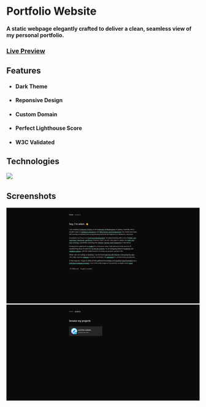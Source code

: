 <h1>Portfolio Website</h1>
<h4>A static webpage elegantly crafted to deliver a clean, seamless view of my personal portfolio.</h4>

<h3><a href="https://adamsnow.dev">Live Preview</a></h3>

<h2>Features</h2>

- <h4>Dark Theme</h4>
- <h4>Reponsive Design</h4>
- <h4>Custom Domain</h4>
- <h4>Perfect Lighthouse Score</h4>
- <h4>W3C Validated</h4>

<h2>Technologies</h2>
<a href="https://adamsnow.dev"><img src="https://skillicons.dev/icons?i=html,css,astro,tailwind,vercel"></a>

<h2>Screenshots</h2>
<a href="https://adamsnow.dev"><img src="public/home-screenshot.png"</a>
<a href="https://adamsnow.dev"><img src="public/projects-screenshot.png"</a>
